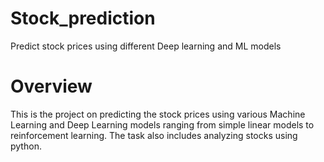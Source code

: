 # Stock_prediction
Predict stock prices using different Deep learning and ML models

# Overview
This is the project on predicting the stock prices using various Machine Learning and Deep Learning models ranging from simple linear models to reinforcement learning. The task also includes analyzing stocks using python. 



